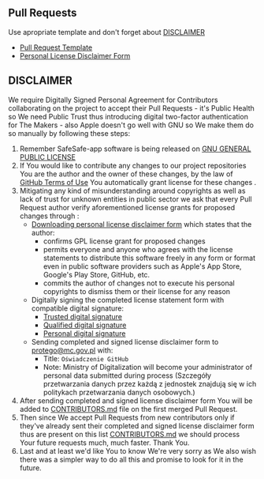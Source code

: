 ## Pull Requests
Use apropriate template and don't forget about [DISCLAIMER](#DISCLAIMER)
- [Pull Request Template](https://github.com/ProteGO-Safe/ios/blob/master/.github/PULL_REQUEST_TEMPLATE/pull_request_template.md)
- [Personal License Disclaimer Form](https://github.com/ProteGO-Safe/ios)

## DISCLAIMER
We require Digitally Signed Personal Agreement for Contributors collaborating on the project to accept their Pull Requests - it's Public Health so We need Public Trust thus introducing digital two-factor authentication for The Makers - also Apple doesn't go well with GNU so We make them do so manually by following these steps:
1. Remember SafeSafe-app software is being released on [GNU GENERAL PUBLIC LICENSE](https://github.com/ProteGO-Safe/ios/blob/master/LICENSE)
2. If You would like to contribute any changes to our project repositories You are the author and the owner of these changes, by the law of [GitHub Terms of Use](https://help.github.com/en/github/site-policy/github-terms-of-service#6-contributions-under-repository-license) You automatically grant license for these changes .
3. Mitigating any kind of misunderstanding around copyrights as well as lack of trust for unknown entities in public sector we ask that every Pull Request author verify aforementioned license grants for proposed changes through :
    * [Downloading personal license disclaimer form](https://github.com/ProteGO-Safe/ios/blob/master/DISCLAIMER) which states that the author:
        * confirms GPL license grant for proposed changes
        * permits everyone and anyone who agrees with the license statements to distribute this software freely in any form or format even in public software providers such as Apple's App Store, Google's Play Store, GitHub, etc.
        * commits the author of changes not to execute his personal copyrights to dismiss them or their license for any reason
    * Digitally signing the completed license statement form with compatible digital signature:
        * [Trusted digital signature](https://www.gov.pl/web/gov/podpisz-dokument-elektronicznie-wykorzystaj-podpis-zaufany)
        * [Qualified digital signature](https://pl.wikipedia.org/wiki/Podpis_kwalifikowany)
        * [Personal digital signature](https://www.gov.pl/web/e-dowod/podpis-osobisty)
    * Sending completed and signed license disclaimer form to [protego@mc.gov.pl](mailto:protego@mc.gov.pl) with:
        * Title: `Oświadczenie GitHub`
        * Note: Ministry of Digitalization will become your administrator of personal data submitted during process (Szczegóły przetwarzania danych przez każdą z jednostek znajdują się w ich politykach przetwarzania danych osobowych.)
4. After sending completed and signed license disclaimer form You will be added to [CONTRIBUTORS.md](CONTRIBUTORS.md) file on the first merged Pull Request.
5. Then since We accept Pull Requests from new contributors only if they've already sent their completed and signed license disclaimer form thus are present on this list [CONTRIBUTORS.md](CONTRIBUTORS.md) we should process Your future requests much, much faster. Thank You.
6. Last and at least we'd like You to know We're very sorry as We also wish there was a simpler way to do all this and promise to look for it in the future.
